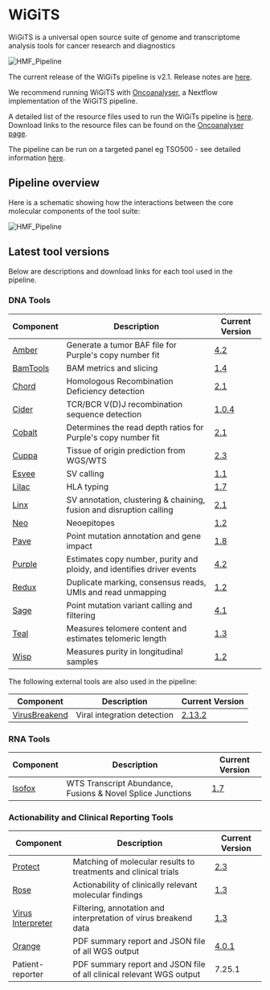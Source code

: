 # WiGiTS

WiGiTS is a universal open source suite of genome and transcriptome analysis tools for cancer research and diagnostics

![HMF_Pipeline](./pipeline/wigits.png)

The current release of the WiGiTs pipeline is v2.1. Release notes are [here](./pipeline/docs/v2_1/WiGiTs_v2.1_ReleaseNotes.pdf).

We recommend running WiGiTS with [Oncoanalyser](https://nf-co.re/oncoanalyser), a Nextflow implementation of the WiGiTS pipeline.

A detailed list of the resource files used to run the WiGiTs pipeline is [here](./pipeline/README_RESOURCES.md).
Download links to the resource files can be found on the [Oncoanalyser page](https://nf-co.re/oncoanalyser/docs/usage/#reference-data-urls).

The pipeline can be run on a targeted panel eg TSO500 - see detailed information [here](./pipeline/README_TARGETED.md).

## Pipeline overview
Here is a schematic showing how the interactions between the core molecular components of the tool suite:

![HMF_Pipeline](./pipeline/wigits_pipeline.png)

## Latest tool versions

Below are descriptions and download links for each tool used in the pipeline.

### DNA Tools

| Component                                  | Description                                                            | Current Version                                                                 |
|--------------------------------------------|------------------------------------------------------------------------|---------------------------------------------------------------------------------|
| [Amber](./amber/README.md)                 | Generate a tumor BAF file for Purple's copy number fit                 | [4.2](https://github.com/hartwigmedical/hmftools/releases/tag/amber-v4.2)       |
| [BamTools](./bam-tools/README.md)          | BAM metrics and slicing                                                | [1.4](https://github.com/hartwigmedical/hmftools/releases/tag/bam-tools-v1.4.2) |
| [Chord](https://github.com/UMCUGenetics/CHORD) | Homologous Recombination Deficiency detection                          | [2.1](https://github.com/hartwigmedical/hmftools/releases/tag/chord-v2.1.0)     |
| [Cider](./cider/README.md)                 | TCR/BCR V(D)J recombination sequence detection                         | [1.0.4](https://github.com/hartwigmedical/hmftools/releases/tag/cider-v1.0.4)   |
| [Cobalt](./cobalt/README.md)               | Determines the read depth ratios for Purple's copy number fit          | [2.1](https://github.com/hartwigmedical/hmftools/releases/tag/cobalt-v2.0)      |
| [Cuppa](./cuppa/README.md)                 | Tissue of origin prediction from WGS/WTS                               | [2.3](https://github.com/hartwigmedical/hmftools/releases/tag/cuppa-v2.3.0)     |
| [Esvee](./esvee/README.md)                 | SV calling                                                             | [1.1](https://github.com/hartwigmedical/hmftools/releases/tag/esvee-v1.1.2)     |
| [Lilac](./lilac/README.md)                 | HLA typing                                                             | [1.7](https://github.com/hartwigmedical/hmftools/releases/tag/lilac-v1.7.1)     |
| [Linx](./linx/README.md)                   | SV annotation, clustering & chaining, fusion and disruption calling    | [2.1](https://github.com/hartwigmedical/hmftools/releases/tag/linx-v2.1)        |
| [Neo](./neo/README.md)                     | Neoepitopes                                                            | [1.2](https://github.com/hartwigmedical/hmftools/releases/tag/neo-v1.2)         |
| [Pave](./pave/README.md)                   | Point mutation annotation and gene impact                              | [1.8](https://github.com/hartwigmedical/hmftools/releases/tag/pave-v1.8)        |
| [Purple](./purple/README.md)               | Estimates copy number, purity and ploidy, and identifies driver events | [4.2](https://github.com/hartwigmedical/hmftools/releases/tag/purple-v4.2)      |
| [Redux](./redux/README.md)                 | Duplicate marking, consensus reads, UMIs and read unmapping            | [1.2](https://github.com/hartwigmedical/hmftools/releases/tag/redux-v1.2)       |
| [Sage](./sage/README.md)                   | Point mutation variant calling and filtering                           | [4.1](https://github.com/hartwigmedical/hmftools/releases/tag/sage-v4.1)        |
| [Teal](./teal/README.md)                   | Measures telomere content and estimates telomeric length               | [1.3](https://github.com/hartwigmedical/hmftools/releases/tag/teal-v1.3.2)      |
| [Wisp](./wisp/README.md)                   | Measures purity in longitudinal samples                                | [1.2](https://github.com/hartwigmedical/hmftools/releases/tag/wisp-v1.2)        |

The following external tools are also used in the pipeline:

| Component                                               | Description                                   | Current Version                                                       |
|---------------------------------------------------------|-----------------------------------------------|-----------------------------------------------------------------------|
| [VirusBreakend](https://github.com/PapenfussLab/gridss) | Viral integration detection                   | [2.13.2](https://github.com/PapenfussLab/gridss/releases/tag/v2.13.2) |

### RNA Tools

| Component                    | Description                                                | Current Version                                                              |
|------------------------------|------------------------------------------------------------|------------------------------------------------------------------------------|
| [Isofox](./isofox/README.md) | WTS Transcript Abundance, Fusions & Novel Splice Junctions | [1.7](https://github.com/hartwigmedical/hmftools/releases/tag/isofox-v1.7.2) |

### Actionability and Clinical Reporting Tools

| Component                                                                          | Description                                                          | Current Version                                                                       |
|------------------------------------------------------------------------------------|----------------------------------------------------------------------|---------------------------------------------------------------------------------------|
| [Protect](https://github.com/hartwigmedical/oncoact/tree/master/protect/README.md) | Matching of molecular results to treatments and clinical trials      | [2.3](https://github.com/hartwigmedical/hmftools/releases/tag/protect-v2.3)           |
| [Rose](https://github.com/hartwigmedical/oncoact/tree/master/rose/README.md)       | Actionability of clinically relevant molecular findings              | [1.3](https://github.com/hartwigmedical/hmftools/releases/tag/rose-v1.3)              |
| [Virus Interpreter](./virus-interpreter/README.md)                                 | Filtering, annotation and interpretation of virus breakend data      | [1.3](https://github.com/hartwigmedical/hmftools/releases/tag/virus-interpreter-v1.3) |
| [Orange](./orange/README.md)                                                       | PDF summary report and JSON file of all WGS output                   | [4.0.1](https://github.com/hartwigmedical/hmftools/releases/tag/orange-v4.0.1)        |
| Patient-reporter                                                                   | PDF summary report and JSON file of all clinical relevant WGS output | 7.25.1                                                                                |



